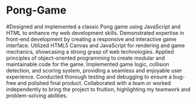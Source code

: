 # Pong-Game
#Designed and implemented a classic Pong game using JavaScript and HTML to enhance my web development skills.
Demonstrated expertise in front-end development by creating a responsive and interactive game interface.
Utilized HTML5 Canvas and JavaScript for rendering and game mechanics, showcasing a strong grasp of web technologies.
Applied principles of object-oriented programming to create modular and maintainable code for the game.
Implemented game logic, collision detection, and scoring system, providing a seamless and enjoyable user experience.
Conducted thorough testing and debugging to ensure a bug-free and polished final product.
Collaborated with a team or worked independently to bring the project to fruition, highlighting my teamwork and problem-solving abilities.

